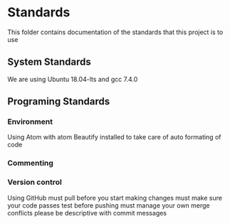 # Standards
This folder contains documentation of the standards that this project is to use
## System Standards
  We are using Ubuntu 18.04-lts and  gcc 7.4.0
## Programing Standards
### Environment
 Using Atom with atom Beautify installed to take care of auto formating of code
### Commenting
### Version control
Using GitHub
must pull before you start making changes
must make sure your code passes test before pushing
must manage your own merge conflicts
please be descriptive with commit messages
